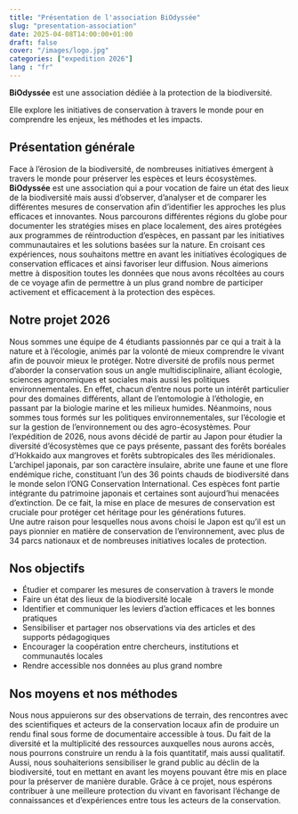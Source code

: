 ```yaml
---
title: "Présentation de l'association BiOdyssée"
slug: "presentation-association"
date: 2025-04-08T14:00:00+01:00
draft: false 
cover: "/images/logo.jpg"
categories: ["expedition 2026"]
lang : "fr"
---
```


**BiOdyssée** est une association dédiée à la protection de la biodiversité.

Elle explore les initiatives de conservation à travers le monde pour en comprendre les enjeux, les méthodes et les impacts.

<!--more-->

## Présentation générale

Face à l’érosion de la biodiversité, de nombreuses initiatives émergent à travers le monde pour préserver les espèces et leurs écosystèmes. 
**BiOdyssée** est une association qui a pour vocation de faire un état des lieux de la biodiversité mais aussi d’observer, d’analyser et de comparer les différentes mesures de conservation afin d’identifier les approches les plus efficaces et innovantes.
Nous parcourons différentes régions du globe pour documenter les stratégies mises en place localement, des aires protégées aux programmes de réintroduction d’espèces, en passant par les initiatives communautaires et les solutions basées sur la nature. En croisant ces expériences, nous souhaitons mettre en avant les initiatives écologiques de conservation efficaces et ainsi favoriser leur diffusion.
Nous aimerions mettre à disposition toutes les données que nous avons récoltées au cours de ce voyage afin de permettre à un plus grand nombre de participer activement et efficacement à la protection des espèces.

## Notre projet 2026

Nous sommes une équipe de 4 étudiants passionnés par ce qui a trait à la nature et à l’écologie, animés par la volonté de mieux comprendre le vivant afin de pouvoir mieux le protéger. Notre diversité de profils nous permet d’aborder la conservation sous un angle multidisciplinaire, alliant écologie, sciences agronomiques et sociales mais aussi les politiques environnementales. En effet, chacun d’entre nous porte un intérêt particulier pour des domaines différents, allant de l’entomologie à l’éthologie, en passant par la biologie marine et les milieux humides. Néanmoins, nous sommes tous formés sur les politiques environnementales, sur l’écologie et sur la gestion de l’environnement ou des agro-écosystèmes.
Pour l’expédition de 2026, nous avons décidé de partir au Japon pour étudier la diversité d’écosystèmes que ce pays présente, passant des forêts boréales d’Hokkaido aux mangroves et forêts subtropicales des îles méridionales. L’archipel japonais, par son caractère insulaire, abrite une faune et une flore endémique riche, constituant l’un des 36 points chauds de biodiversité dans le monde selon l’ONG Conservation International. Ces espèces font partie intégrante du patrimoine japonais et certaines sont aujourd’hui menacées d’extinction. De ce fait, la mise en place de mesures de conservation est cruciale pour protéger cet héritage pour les générations futures.  
Une autre raison pour lesquelles nous avons choisi le Japon est qu’il est un pays pionnier en matière de conservation de l’environnement, avec plus de 34 parcs nationaux et de nombreuses initiatives locales de protection.

## Nos objectifs


- Étudier et comparer les mesures de conservation à travers le monde
- Faire un état des lieux de la biodiversité locale
- Identifier et communiquer les leviers d’action efficaces et les bonnes pratiques
- Sensibiliser et partager nos observations via des articles et des supports pédagogiques
- Encourager la coopération entre chercheurs, institutions et communautés locales
- Rendre accessible nos données au plus grand nombre

## Nos moyens et nos méthodes 

Nous nous appuierons sur des observations de terrain, des rencontres avec des scientifiques et acteurs de la conservation locaux afin de produire un rendu final sous forme de documentaire accessible à tous. Du fait de la diversité et la multiplicité des ressources auxquelles nous aurons accès, nous pourrons construire un rendu à la fois quantitatif, mais aussi qualitatif.
Aussi, nous souhaiterions sensibiliser le grand public au déclin de la biodiversité, tout en mettant en avant les moyens pouvant être mis en place pour la préserver de manière durable.
Grâce à ce projet, nous espérons contribuer à une meilleure protection du vivant en favorisant l’échange de connaissances et d’expériences entre tous les acteurs de la conservation.


